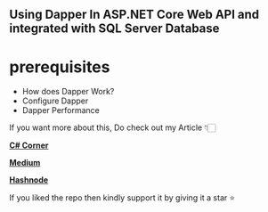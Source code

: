 ## Using Dapper In ASP.NET Core Web API and integrated with SQL Server Database

# prerequisites
- How does Dapper Work?
- Configure Dapper
- Dapper Performance

If you want more about this, Do check out my Article 👇🏻

[**C# Corner**](https://www.c-sharpcorner.com/article/using-dapper-in-asp-net-core-web-api/ "C# Corner")

[**Medium**](https://medium.com/nerd-for-tech/using-dapper-in-asp-net-core-web-api-1d253e0e16a4 "Medium")

[**Hashnode**](https://jaykrishnareddy.hashnode.dev/using-dapper-in-aspnet-core-web-api "Hashnode")

If you liked the repo then kindly support it by giving it a star ⭐
